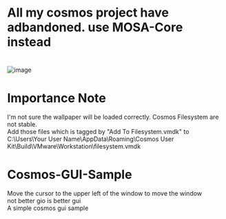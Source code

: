 # All my cosmos project have adbandoned. use MOSA-Core instead
#

![image](https://github.com/nifanfa/Cosmos-GUI-Sample/blob/master/4.gif)  

# Importance Note
I'm not sure the wallpaper will be loaded correctly. Cosmos Filesystem are not stable.  
Add those files which is tagged by "Add To Filesystem.vmdk" to C:\Users\Your User Name\AppData\Roaming\Cosmos User Kit\Build\VMware\Workstation\filesystem.vmdk 

# Cosmos-GUI-Sample
Move the cursor to the upper left of the window to move the window  
not better gio is better gui  
A simple cosmos gui sample  
